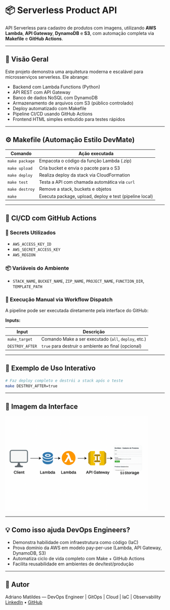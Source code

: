 # 📦 Serverless Product API

API Serverless para cadastro de produtos com imagens, utilizando **AWS Lambda**, **API Gateway**, **DynamoDB** e **S3**, com automação completa via **Makefile** e **GitHub Actions**.

---

## 🧠 Visão Geral

Este projeto demonstra uma arquitetura moderna e escalável para microsserviços serverless. Ele abrange:

- Backend com Lambda Functions (Python)
- API REST com API Gateway
- Banco de dados NoSQL com DynamoDB
- Armazenamento de arquivos com S3 (público controlado)
- Deploy automatizado com Makefile
- Pipeline CI/CD usando GitHub Actions
- Frontend HTML simples embutido para testes rápidos

---

## ⚙️ Makefile (Automação Estilo DevMate)

| Comando             | Ação executada                                         |
|---------------------|--------------------------------------------------------|
| `make package`      | Empacota o código da função Lambda (.zip)              |
| `make upload`       | Cria bucket e envia o pacote para o S3                 |
| `make deploy`       | Realiza deploy da stack via CloudFormation             |
| `make test`         | Testa a API com chamada automática via `curl`          |
| `make destroy`      | Remove a stack, buckets e objetos                      |
| `make`              | Executa package, upload, deploy e test (pipeline local)|

---

## 🚀 CI/CD com GitHub Actions

### 🔐 Secrets Utilizados

- `AWS_ACCESS_KEY_ID`
- `AWS_SECRET_ACCESS_KEY`
- `AWS_REGION`

### 📦 Variáveis do Ambiente

- `STACK_NAME`, `BUCKET_NAME`, `ZIP_NAME`, `PROJECT_NAME`, `FUNCTION_DIR`, `TEMPLATE_PATH`

### 🔘 Execução Manual via Workflow Dispatch

A pipeline pode ser executada diretamente pela interface do GitHub:

**Inputs:**

| Input         | Descrição                                              |
|---------------|--------------------------------------------------------|
| `make_target` | Comando Make a ser executado (`all`, `deploy`, etc.)   |
| `DESTROY_AFTER` | `true` para destruir o ambiente ao final (opcional) |

---

## 🧪 Exemplo de Uso Interativo

```bash
# Faz deploy completo e destrói a stack após o teste
make DESTROY_AFTER=true
```

---

## 📸 Imagem da Interface

<img src="assets/interface-preview.png" alt="Preview da Interface" width="450"/>

---

## 💡 Como isso ajuda DevOps Engineers?

- Demonstra habilidade com infraestrutura como código (IaC)
- Prova domínio da AWS em modelo pay-per-use (Lambda, API Gateway, DynamoDB, S3)
- Automatiza ciclo de vida completo com Make + GitHub Actions
- Facilita reusabilidade em ambientes de dev/test/produção

---

## 👤 Autor

Adriano Matildes — DevOps Engineer | GitOps | Cloud | IaC | Observability  
[LinkedIn](https://linkedin.com/in/adrianomatildes) • [GitHub](https://github.com/adrianomatildes)
